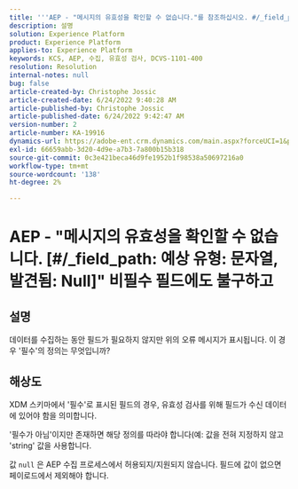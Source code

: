 ```yaml
---
title: '''AEP - "메시지의 유효성을 확인할 수 없습니다."를 참조하십시오. #/_field_path: 예상 유형: 문자열, 발견됨: 필수가 아닌 필드 ''에도 불구하고 Null"'
description: 설명
solution: Experience Platform
product: Experience Platform
applies-to: Experience Platform
keywords: KCS, AEP, 수집, 유효성 검사, DCVS-1101-400
resolution: Resolution
internal-notes: null
bug: false
article-created-by: Christophe Jossic
article-created-date: 6/24/2022 9:40:28 AM
article-published-by: Christophe Jossic
article-published-date: 6/24/2022 9:42:47 AM
version-number: 2
article-number: KA-19916
dynamics-url: https://adobe-ent.crm.dynamics.com/main.aspx?forceUCI=1&pagetype=entityrecord&etn=knowledgearticle&id=93e32fab-a1f3-ec11-bb3d-6045bd01565f
exl-id: 66659abb-3d20-4d9e-a7b3-7a800b15b318
source-git-commit: 0c3e421beca46d9fe1952b1f98538a50697216a0
workflow-type: tm+mt
source-wordcount: '138'
ht-degree: 2%

---
```


# AEP - &quot;메시지의 유효성을 확인할 수 없습니다. [#/_field_path: 예상 유형: 문자열, 발견됨: Null]&quot; 비필수 필드에도 불구하고

## 설명

데이터를 수집하는 동안 필드가 필요하지 않지만 위의 오류 메시지가 표시됩니다. 이 경우 &#39;필수&#39;의 정의는 무엇입니까?

## 해상도


XDM 스키마에서 &#39;필수&#39;로 표시된 필드의 경우, 유효성 검사를 위해 필드가 수신 데이터에 있어야 함을 의미합니다.

&#39;필수가 아님&#39;이지만 존재하면 해당 정의를 따라야 합니다(예: 값을 전혀 지정하지 않고 &#39;string&#39; 값을 사용합니다.



값 `null` 은 AEP 수집 프로세스에서 허용되지/지원되지 않습니다. 필드에 값이 없으면 페이로드에서 제외해야 합니다.
